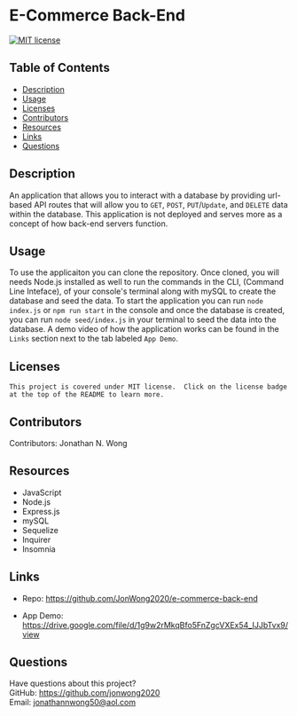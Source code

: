 # E-Commerce Back-End

  [![MIT license](https://img.shields.io/badge/License-MIT-green.svg)](https://lbesson.mit-license.org/)
  
  ## Table of Contents
  * [Description](#description)
  * [Usage](#usage)
  * [Licenses](#licenses)
  * [Contributors](#contributors)
  * [Resources](#resources)
  * [Links](#links)
  * [Questions](#questions)
  
  ## Description
  An application that allows you to interact with a database by providing url-based API routes that will allow you to `GET`, `POST`, `PUT`/`Update`, and `DELETE` data within the database.  This application is not deployed and serves more as a concept of how back-end servers function.
  
  ## Usage
  To use the applicaiton you can clone the repository.  Once cloned, you will needs Node.js installed as well to run the commands in the CLI, (Command Line Inteface), of your console's terminal along with mySQL to create the database and seed the data.  To start the application you can run `node index.js` or `npm run start` in the console and once the database is created, you can run `node seed/index.js` in your terminal to seed the data into the database.  A demo video of how the application works can be found in the `Links` section next to the tab labeled `App Demo`.
  
  ## Licenses
    This project is covered under MIT license.  Click on the license badge at the top of the README to learn more.
  
  ## Contributors
  Contributors:  Jonathan N. Wong
  
  ## Resources

  * JavaScript
  * Node.js
  * Express.js
  * mySQL
  * Sequelize
  * Inquirer
  * Insomnia
  
  ## Links 
  
  * Repo:  https://github.com/JonWong2020/e-commerce-back-end

  * App Demo: https://drive.google.com/file/d/1g9w2rMkqBfo5FnZgcVXEx54_IJJbTvx9/view

  ## Questions
  Have questions about this project?  
  GitHub: https://github.com/jonwong2020  
  Email: jonathannwong50@aol.com
  
  
